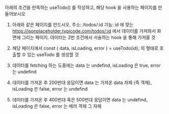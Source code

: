 아래의 조건을 만족하는 useTodo() 를 작성하고, 해당 hook 을 사용하는 페이지를 만들어보시오

1. 아래와 같은 페이지를 만드시오.
주소: /todos/:id 
기능: id 에 맞는 https://jsonplaceholder.typicode.com/todos/:id 에서 데이터를 가져와서 화면에 그리는 페이지. 데이터는 2번 조건에서 서술하는 hook 을 통해 가져올 것

2. 해당 페이지에서 const { data, isLoading, error } = useTodo(id); 의 형태로 호출할 수 있는 useTodo 를 생성할 것

3. 데이터를 fetching 하는 도중에는 data 는 undefind, isLoading 은 true, error 는 undefind

4. 데이터를 가져온 후 200번대 응답이면 data 는 가져온 data 자체 (즉 객체), isLoading 은 false, error 는 undefind

5. 데이터를 가져온 후 400번대 혹은 500번대 응답이면 data 는 undefind, isLoading 은 false, error 는 에러 객체 그 자체
